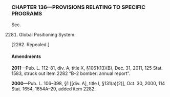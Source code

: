### **CHAPTER 136—PROVISIONS RELATING TO SPECIFIC PROGRAMS** ###

Sec.

2281. Global Positioning System.

[2282. Repealed.]

#### Amendments ####

**2011**—Pub. L. 112–81, div. A, title X, §1061(13)(B), Dec. 31, 2011, 125 Stat. 1583, struck out item 2282 “B–2 bomber: annual report”.

**2000**—Pub. L. 106–398, §1 [[div. A], title I, §131(a)(2)], Oct. 30, 2000, 114 Stat. 1654, 1654A–29, added item 2282.
